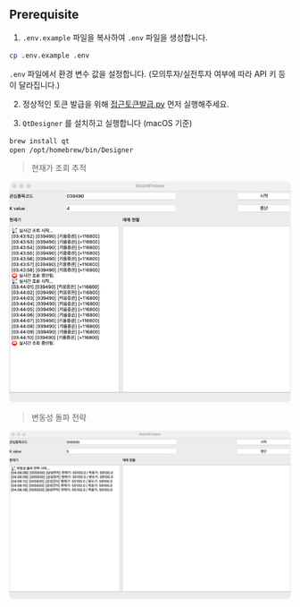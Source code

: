 ## Prerequisite

1. `.env.example` 파일을 복사하여 `.env` 파일을 생성합니다.

```bash
cp .env.example .env
```

`.env` 파일에서 환경 변수 값을 설정합니다. (모의투자/실전투자 여부에 따라 API 키 등이 달라집니다.)

2. 정상적인 토큰 발급을
   위해 [접근토큰발급.py](https://github.com/DolphaGo/kiwoom/blob/master/%ED%86%A0%ED%81%B0/%EC%A0%91%EA%B7%BC%ED%86%A0%ED%81%B0%EB%B0%9C%EA%B8%89.py)
   먼저 실행해주세요.

3. `QtDesigner` 를 설치하고 실행합니다 (macOS 기준)

```shell
brew install qt
open /opt/homebrew/bin/Designer
```

> 현재가 조회 추적

![img.png](images/gui_현재가조회.png)

> 변동성 돌파 전략

![img.png](images/gui_변동성돌파전략.png)